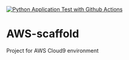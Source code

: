 [![Python Application Test with Github Actions](https://github.com/dan-brito/AWS-scaffold/actions/workflows/main.yml/badge.svg)](https://github.com/dan-brito/AWS-scaffold/actions/workflows/main.yml)

# AWS-scaffold
Project for AWS Cloud9 environment
